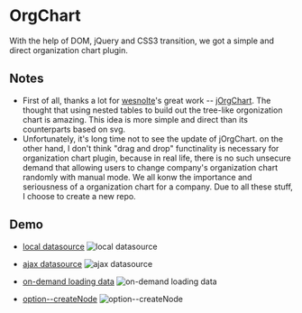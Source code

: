 # OrgChart
With the help of DOM, jQuery and CSS3 transition, we got a simple and direct organization chart plugin.

## Notes
- First of all, thanks a lot for [wesnolte](https://github.com/wesnolte)'s great work -- [jOrgChart](https://github.com/wesnolte/jOrgChart). The thought that using nested tables to build out the tree-like orgonization chart is amazing. This idea is more simple and direct than its counterparts based on svg.
- Unfortunately, it's long time not to see the update of jOrgChart. on the other hand, I don't think "drag and drop" functinality is necessary for organization chart plugin, because in real life, there is no such unsecure demand that allowing users to change company's organization chart randomly with manual mode. We all konw the importance and seriousness of a organization chart for a company. Due to all these stuff, I choose to create a new repo.

## Demo
- [local datasource](http://dabeng.github.io/OrgChart/local-datasource/)
![local datasource](http://dabeng.github.io/OrgChart/local-datasource/recorder.gif)

- [ajax datasource](http://dabeng.github.io/OrgChart/ajax-datasource/)
![ajax datasource](http://dabeng.github.io/OrgChart/ajax-datasource/recorder.gif)

- [on-demand loading data](http://dabeng.github.io/OrgChart/ondemand-loading-data/)
![on-demand loading data](http://dabeng.github.io/OrgChart/ondemand-loading-data/recorder.gif)

- [option--createNode](http://dabeng.github.io/OrgChart/option-createNode/)
![option--createNode](http://dabeng.github.io/OrgChart/option-createNode/recorder.gif)
